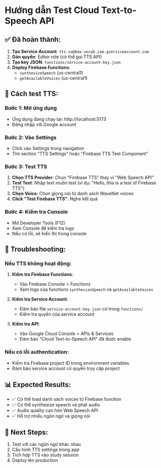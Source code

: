 # Hướng dẫn Test Cloud Text-to-Speech API

## ✅ Đã hoàn thành:
1. **Tạo Service Account**: `tts-sa@bee-vocab.iam.gserviceaccount.com`
2. **Gán quyền**: Editor role (có thể gọi TTS API)
3. **Tạo key JSON**: `functions/service-account-key.json`
4. **Deploy Firebase Functions**: 
   - `synthesizeSpeech` (us-central1)
   - `getAvailableVoices` (us-central1)

## 🧪 Cách test TTS:

### Bước 1: Mở ứng dụng
- Ứng dụng đang chạy tại: http://localhost:5173
- Đăng nhập với Google account

### Bước 2: Vào Settings
- Click vào Settings trong navigation
- Tìm section "TTS Settings" hoặc "Firebase TTS Test Component"

### Bước 3: Test TTS
1. **Chọn TTS Provider**: Chọn "Firebase TTS" thay vì "Web Speech API"
2. **Test Text**: Nhập text muốn test (ví dụ: "Hello, this is a test of Firebase TTS")
3. **Chọn Voice**: Chọn giọng nói từ danh sách WaveNet voices
4. **Click "Test Firebase TTS"**: Nghe kết quả

### Bước 4: Kiểm tra Console
- Mở Developer Tools (F12)
- Xem Console để kiểm tra logs
- Nếu có lỗi, sẽ hiển thị trong console

## 🔧 Troubleshooting:

### Nếu TTS không hoạt động:
1. **Kiểm tra Firebase Functions**:
   - Vào Firebase Console > Functions
   - Xem logs của functions `synthesizeSpeech` và `getAvailableVoices`

2. **Kiểm tra Service Account**:
   - Đảm bảo file `service-account-key.json` có trong `functions/`
   - Kiểm tra quyền của service account

3. **Kiểm tra API**:
   - Vào Google Cloud Console > APIs & Services
   - Đảm bảo "Cloud Text-to-Speech API" đã được enable

### Nếu có lỗi authentication:
- Kiểm tra Firebase project ID trong environment variables
- Đảm bảo service account có quyền truy cập project

## 📊 Expected Results:
- ✅ Có thể load danh sách voices từ Firebase function
- ✅ Có thể synthesize speech và phát audio
- ✅ Audio quality cao hơn Web Speech API
- ✅ Hỗ trợ nhiều ngôn ngữ và giọng nói

## 🎯 Next Steps:
1. Test với các ngôn ngữ khác nhau
2. Cấu hình TTS settings trong app
3. Tích hợp TTS vào study session
4. Deploy lên production
